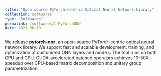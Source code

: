 ```yaml
---
title: "Open-source PyTorch-centric Optical Neural Network Library"
collection: softwares
type: "Softwares"
permalink: /softwares/1-PyTorchONN
date: 2021-06-10
---
```


We release **[pytorch-onn](https://github.com/JeremieMelo/pytorch-onn)**,
an open-source PyTorch-centric optical neural network library.
We support fast and scalable development, training, and optimization of customized ONN layers and models.
The tool runs on both CPU and GPU.
CUDA-accelerated batched operators achieves 10-50X speedup over CPU-based matrix decomposition and unitary group parametrization.
